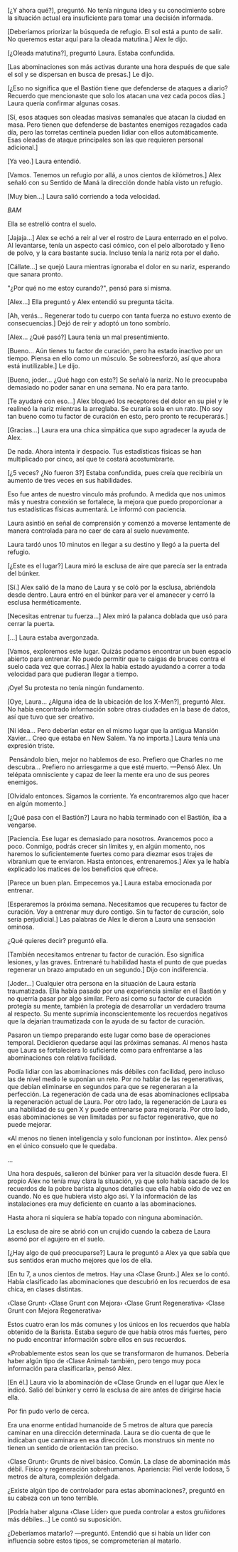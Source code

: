 
[¿Y ahora qué?], preguntó. No tenía ninguna idea y su conocimiento sobre la situación actual era insuficiente para tomar una decisión informada.

[Deberíamos priorizar la búsqueda de refugio. El sol está a punto de salir. No queremos estar aquí para la oleada matutina.] Alex le dijo.

[¿Oleada matutina?], preguntó Laura. Estaba confundida.

[Las abominaciones son más activas durante una hora después de que sale el sol y se dispersan en busca de presas.] Le dijo.

[¿Eso no significa que el Bastión tiene que defenderse de ataques a diario? Recuerdo que mencionaste que solo los atacan una vez cada pocos días.] Laura quería confirmar algunas cosas.

[Sí, esos ataques son oleadas masivas semanales que atacan la ciudad en masa. Pero tienen que defenderse de bastantes enemigos rezagados cada día, pero las torretas centinela pueden lidiar con ellos automáticamente. Esas oleadas de ataque principales son las que requieren personal adicional.]

[Ya veo.] Laura entendió.

[Vamos. Tenemos un refugio por allá, a unos cientos de kilómetros.] Alex señaló con su Sentido de Maná la dirección donde había visto un refugio.

[Muy bien…] Laura salió corriendo a toda velocidad.

*BAM* 

Ella se estrelló contra el suelo.

[Jajaja...] Alex se echó a reír al ver el rostro de Laura enterrado en el polvo. Al levantarse, tenía un aspecto casi cómico, con el pelo alborotado y lleno de polvo, y la cara bastante sucia. Incluso tenía la nariz rota por el daño.

[Cállate…] se quejó Laura mientras ignoraba el dolor en su nariz, esperando que sanara pronto. 

"¿Por qué no me estoy curando?", pensó para sí misma.

[Alex…] Ella preguntó y Alex entendió su pregunta tácita.

[Ah, verás... Regenerar todo tu cuerpo con tanta fuerza no estuvo exento de consecuencias.] Dejó de reír y adoptó un tono sombrío.

[Alex… ¿Qué pasó?] Laura tenía un mal presentimiento.

[Bueno... Aún tienes tu factor de curación, pero ha estado inactivo por un tiempo. Piensa en ello como un músculo. Se sobreesforzó, así que ahora está inutilizable.] Le dijo.

[Bueno, joder... ¿Qué hago con esto?] Se señaló la nariz. No le preocupaba demasiado no poder sanar en una semana. No era para tanto.

[Te ayudaré con eso...] Alex bloqueó los receptores del dolor en su piel y le realineó la nariz mientras la arreglaba. Se curaría sola en un rato. [No soy tan bueno como tu factor de curación en esto, pero pronto te recuperarás.]

[Gracias…] Laura era una chica simpática que supo agradecer la ayuda de Alex.

De nada. Ahora intenta ir despacio. Tus estadísticas físicas se han multiplicado por cinco, así que te costará acostumbrarte.

[¿5 veces? ¿No fueron 3?] Estaba confundida, pues creía que recibiría un aumento de tres veces en sus habilidades.

Eso fue antes de nuestro vínculo más profundo. A medida que nos unimos más y nuestra conexión se fortalece, la mejora que puedo proporcionar a tus estadísticas físicas aumentará. Le informó con paciencia.

Laura asintió en señal de comprensión y comenzó a moverse lentamente de manera controlada para no caer de cara al suelo nuevamente.

Laura tardó unos 10 minutos en llegar a su destino y llegó a la puerta del refugio.

[¿Este es el lugar?] Laura miró la esclusa de aire que parecía ser la entrada del búnker.

[Sí.] Alex salió de la mano de Laura y se coló por la esclusa, abriéndola desde dentro. Laura entró en el búnker para ver el amanecer y cerró la esclusa herméticamente.

[Necesitas entrenar tu fuerza…] Alex miró la palanca doblada que usó para cerrar la puerta.

[…] Laura estaba avergonzada.

[Vamos, exploremos este lugar. Quizás podamos encontrar un buen espacio abierto para entrenar. No puedo permitir que te caigas de bruces contra el suelo cada vez que corras.] Alex la había estado ayudando a correr a toda velocidad para que pudieran llegar a tiempo.

¡Oye! Su protesta no tenía ningún fundamento.

[Oye, Laura... ¿Alguna idea de la ubicación de los X-Men?], preguntó Alex. No había encontrado información sobre otras ciudades en la base de datos, así que tuvo que ser creativo.

[Ni idea… Pero deberían estar en el mismo lugar que la antigua Mansión Xavier… Creo que estaba en New Salem. Ya no importa.] Laura tenía una expresión triste.

 Pensándolo bien, mejor no hablemos de eso. Prefiero que Charles no me descubra... Prefiero no arriesgarme a que esté muerto. —Pensó Alex. Un telépata omnisciente y capaz de leer la mente era uno de sus peores enemigos.

[Olvídalo entonces. Sigamos la corriente. Ya encontraremos algo que hacer en algún momento.]

[¿Qué pasa con el Bastión?] Laura no había terminado con el Bastión, iba a vengarse.

[Paciencia. Ese lugar es demasiado para nosotros. Avancemos poco a poco. Conmigo, podrás crecer sin límites y, en algún momento, nos haremos lo suficientemente fuertes como para diezmar esos trajes de vibranium que te enviaron. Hasta entonces, entrenaremos.] Alex ya le había explicado los matices de los beneficios que ofrece.

[Parece un buen plan. Empecemos ya.] Laura estaba emocionada por entrenar.

[Esperaremos la próxima semana. Necesitamos que recuperes tu factor de curación. Voy a entrenar muy duro contigo. Sin tu factor de curación, solo sería perjudicial.] Las palabras de Alex le dieron a Laura una sensación ominosa.

¿Qué quieres decir? preguntó ella.

[También necesitamos entrenar tu factor de curación. Eso significa lesiones, y las graves. Entrenaré tu habilidad hasta el punto de que puedas regenerar un brazo amputado en un segundo.] Dijo con indiferencia.

[Joder…] Cualquier otra persona en la situación de Laura estaría traumatizada. Ella había pasado por una experiencia similar en el Bastión y no querría pasar por algo similar. Pero así como su factor de curación protegía su mente, también la protegía de desarrollar un verdadero trauma al respecto. Su mente suprimía inconscientemente los recuerdos negativos que la dejarían traumatizada con la ayuda de su factor de curación.

Pasaron un tiempo preparando este lugar como base de operaciones temporal. Decidieron quedarse aquí las próximas semanas. Al menos hasta que Laura se fortaleciera lo suficiente como para enfrentarse a las abominaciones con relativa facilidad.

Podía lidiar con las abominaciones más débiles con facilidad, pero incluso las de nivel medio le suponían un reto. Por no hablar de las regenerativas, que debían eliminarse en segundos para que se regeneraran a la perfección. La regeneración de cada una de esas abominaciones eclipsaba la regeneración actual de Laura. Por otro lado, la regeneración de Laura es una habilidad de su gen X y puede entrenarse para mejorarla. Por otro lado, esas abominaciones se ven limitadas por su factor regenerativo, que no puede mejorar.

«Al menos no tienen inteligencia y solo funcionan por instinto». Alex pensó en el único consuelo que le quedaba.

…

Una hora después, salieron del búnker para ver la situación desde fuera. El propio Alex no tenía muy clara la situación, ya que solo había sacado de los recuerdos de la pobre barista algunos detalles que ella había oído de vez en cuando. No es que hubiera visto algo así. Y la información de las instalaciones era muy deficiente en cuanto a las abominaciones.

Hasta ahora ni siquiera se había topado con ninguna abominación.

La esclusa de aire se abrió con un crujido cuando la cabeza de Laura asomó por el agujero en el suelo.

[¿Hay algo de qué preocuparse?] Laura le preguntó a Alex ya que sabía que sus sentidos eran mucho mejores que los de ella.

[En tu 7, a unos cientos de metros. Hay una ‹Clase Grunt›.] Alex se lo contó. Había clasificado las abominaciones que descubrió en los recuerdos de esa chica, en clases distintas.

‹Clase Grunt› ‹Clase Grunt con Mejora› ‹Clase Grunt Regenerativa› ‹Clase Grunt con Mejora Regenerativa›

Estos cuatro eran los más comunes y los únicos en los recuerdos que había obtenido de la Barista. Estaba seguro de que había otros más fuertes, pero no pudo encontrar información sobre ellos en sus recuerdos.

«Probablemente estos sean los que se transformaron de humanos. Debería haber algún tipo de ‹Clase Animal› también, pero tengo muy poca información para clasificarla», pensó Alex.

[En él.] Laura vio la abominación de «Clase Grund» en el lugar que Alex le indicó. Salió del búnker y cerró la esclusa de aire antes de dirigirse hacia ella.

Por fin pudo verlo de cerca.

Era una enorme entidad humanoide de 5 metros de altura que parecía caminar en una dirección determinada. Laura se dio cuenta de que le indicaban que caminara en esa dirección. Los monstruos sin mente no tienen un sentido de orientación tan preciso.

‹Clase Grunt›: Grunts de nivel básico. Común. La clase de abominación más débil. Físico y regeneración sobrehumanos. Apariencia: Piel verde lodosa, 5 metros de altura, complexión delgada.

¿Existe algún tipo de controlador para estas abominaciones?, preguntó en su cabeza con un tono terrible.

[Podría haber alguna ‹Clase Líder› que pueda controlar a estos gruñidores más débiles…] Le contó su suposición.

¿Deberíamos matarlo? —preguntó. Entendió que si había un líder con influencia sobre estos tipos, se comprometerían al matarlo.
